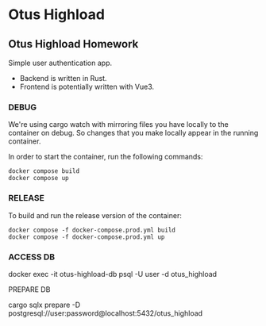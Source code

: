 # Otus Highload

<h2>Otus Highload Homework</h2>

Simple user authentication app. 

* Backend is written in Rust. 
* Frontend is potentially written with Vue3.

<h3>DEBUG</h3>

We're using cargo watch with mirroring files you have locally to the container on debug. So changes that you make locally appear in the running container. 

In order to start the container, run the following commands:

```
docker compose build
docker compose up
```

<h3>RELEASE</h3>

To build and run the release version of the container:

```
docker compose -f docker-compose.prod.yml build
docker compose -f docker-compose.prod.yml up
```

<h3>ACCESS DB</h3>

docker exec -it otus-highload-db psql -U user -d otus_highload


PREPARE DB

cargo sqlx prepare -D postgresql://user:password@localhost:5432/otus_highload